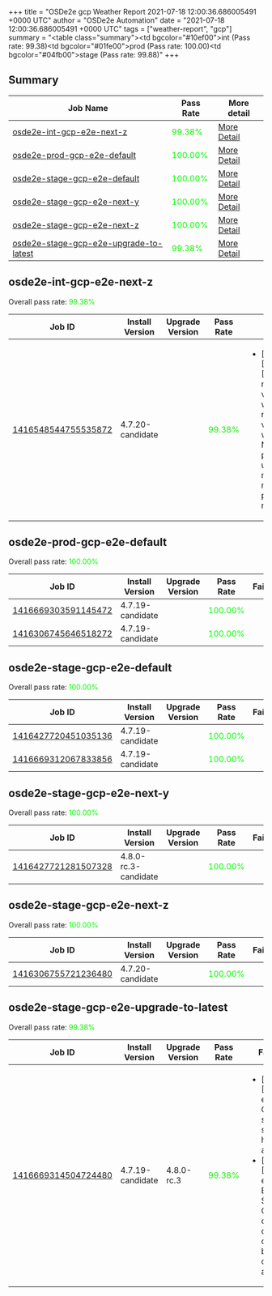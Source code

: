 +++
title = "OSDe2e gcp Weather Report 2021-07-18 12:00:36.686005491 +0000 UTC"
author = "OSDe2e Automation"
date = "2021-07-18 12:00:36.686005491 +0000 UTC"
tags = ["weather-report", "gcp"]
summary = "<table class=\"summary\"><tr><td bgcolor=\"#10ef00\"></td><td>int (Pass rate: 99.38)</td></tr><tr><td bgcolor=\"#01fe00\"></td><td>prod (Pass rate: 100.00)</td></tr><tr><td bgcolor=\"#04fb00\"></td><td>stage (Pass rate: 99.88)</td></tr></table>"
+++
## Summary

| Job Name | Pass Rate | More detail |
|----------|-----------|-------------|
|[osde2e-int-gcp-e2e-next-z](https://prow.ci.openshift.org/?job=osde2e-int-gcp-e2e-next-z)| <span style="color:#10ef00;">99.38%</span>|[More Detail](#osde2e-int-gcp-e2e-next-z)|
|[osde2e-prod-gcp-e2e-default](https://prow.ci.openshift.org/?job=osde2e-prod-gcp-e2e-default)| <span style="color:#01fe00;">100.00%</span>|[More Detail](#osde2e-prod-gcp-e2e-default)|
|[osde2e-stage-gcp-e2e-default](https://prow.ci.openshift.org/?job=osde2e-stage-gcp-e2e-default)| <span style="color:#01fe00;">100.00%</span>|[More Detail](#osde2e-stage-gcp-e2e-default)|
|[osde2e-stage-gcp-e2e-next-y](https://prow.ci.openshift.org/?job=osde2e-stage-gcp-e2e-next-y)| <span style="color:#01fe00;">100.00%</span>|[More Detail](#osde2e-stage-gcp-e2e-next-y)|
|[osde2e-stage-gcp-e2e-next-z](https://prow.ci.openshift.org/?job=osde2e-stage-gcp-e2e-next-z)| <span style="color:#01fe00;">100.00%</span>|[More Detail](#osde2e-stage-gcp-e2e-next-z)|
|[osde2e-stage-gcp-e2e-upgrade-to-latest](https://prow.ci.openshift.org/?job=osde2e-stage-gcp-e2e-upgrade-to-latest)| <span style="color:#10ef00;">99.38%</span>|[More Detail](#osde2e-stage-gcp-e2e-upgrade-to-latest)|



## osde2e-int-gcp-e2e-next-z

Overall pass rate: <span style="color:#10ef00;">99.38%</span>

| Job ID | Install Version | Upgrade Version | Pass Rate | Failures |
|--------|-----------------|-----------------|-----------|----------|
[1416548544755535872](https://prow.ci.openshift.org/view/gs/origin-ci-test/logs/osde2e-int-gcp-e2e-next-z/1416548544755535872) | 4.7.20-candidate |  | <span style="color:#10ef00;">99.38%</span>|<ul><li>[install] [Suite: e2e] [OSD] namespace validating webhook namespace validating webhook Non-privileged users can manage all non-privileged namespaces</li></ul>



## osde2e-prod-gcp-e2e-default

Overall pass rate: <span style="color:#01fe00;">100.00%</span>

| Job ID | Install Version | Upgrade Version | Pass Rate | Failures |
|--------|-----------------|-----------------|-----------|----------|
[1416669303591145472](https://prow.ci.openshift.org/view/gs/origin-ci-test/logs/osde2e-prod-gcp-e2e-default/1416669303591145472) | 4.7.19-candidate |  | <span style="color:#01fe00;">100.00%</span>|
[1416306745646518272](https://prow.ci.openshift.org/view/gs/origin-ci-test/logs/osde2e-prod-gcp-e2e-default/1416306745646518272) | 4.7.19-candidate |  | <span style="color:#01fe00;">100.00%</span>|



## osde2e-stage-gcp-e2e-default

Overall pass rate: <span style="color:#01fe00;">100.00%</span>

| Job ID | Install Version | Upgrade Version | Pass Rate | Failures |
|--------|-----------------|-----------------|-----------|----------|
[1416427720451035136](https://prow.ci.openshift.org/view/gs/origin-ci-test/logs/osde2e-stage-gcp-e2e-default/1416427720451035136) | 4.7.19-candidate |  | <span style="color:#01fe00;">100.00%</span>|
[1416669312067833856](https://prow.ci.openshift.org/view/gs/origin-ci-test/logs/osde2e-stage-gcp-e2e-default/1416669312067833856) | 4.7.19-candidate |  | <span style="color:#01fe00;">100.00%</span>|



## osde2e-stage-gcp-e2e-next-y

Overall pass rate: <span style="color:#01fe00;">100.00%</span>

| Job ID | Install Version | Upgrade Version | Pass Rate | Failures |
|--------|-----------------|-----------------|-----------|----------|
[1416427721281507328](https://prow.ci.openshift.org/view/gs/origin-ci-test/logs/osde2e-stage-gcp-e2e-next-y/1416427721281507328) | 4.8.0-rc.3-candidate |  | <span style="color:#01fe00;">100.00%</span>|



## osde2e-stage-gcp-e2e-next-z

Overall pass rate: <span style="color:#01fe00;">100.00%</span>

| Job ID | Install Version | Upgrade Version | Pass Rate | Failures |
|--------|-----------------|-----------------|-----------|----------|
[1416306755721236480](https://prow.ci.openshift.org/view/gs/origin-ci-test/logs/osde2e-stage-gcp-e2e-next-z/1416306755721236480) | 4.7.20-candidate |  | <span style="color:#01fe00;">100.00%</span>|



## osde2e-stage-gcp-e2e-upgrade-to-latest

Overall pass rate: <span style="color:#10ef00;">99.38%</span>

| Job ID | Install Version | Upgrade Version | Pass Rate | Failures |
|--------|-----------------|-----------------|-----------|----------|
[1416669314504724480](https://prow.ci.openshift.org/view/gs/origin-ci-test/logs/osde2e-stage-gcp-e2e-upgrade-to-latest/1416669314504724480) | 4.7.19-candidate | 4.8.0-rc.3 | <span style="color:#10ef00;">99.38%</span>|<ul><li>[upgrade] [Suite: e2e] Cluster state should have no alerts</li><li>[upgrade] [Suite: e2e] Encrypted Storage in GCP clusters can be created by dedicated admins</li></ul>




